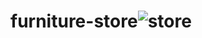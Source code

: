 # furniture-store![store](https://user-images.githubusercontent.com/83859600/159955174-a7bc80f1-89c2-4b50-94e8-790b9807d0f9.png)
